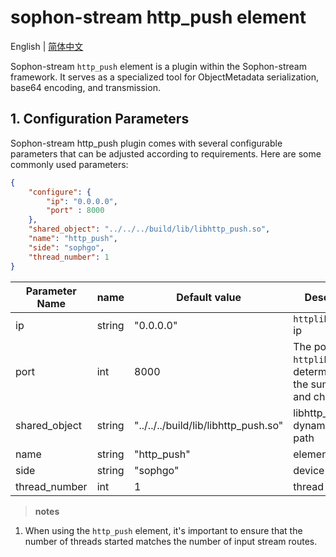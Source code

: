 # sophon-stream http_push element

English | [简体中文](README.md)

Sophon-stream `http_push` element is a plugin within the Sophon-stream framework. It serves as a specialized tool for ObjectMetadata serialization, base64 encoding, and transmission.

## 1. Configuration Parameters
Sophon-stream http_push plugin comes with several configurable parameters that can be adjusted according to requirements. Here are some commonly used parameters:

```json
{
    "configure": {
        "ip": "0.0.0.0",
        "port" : 8000
    },
    "shared_object": "../../../build/lib/libhttp_push.so",
    "name": "http_push",
    "side": "sophgo",
    "thread_number": 1
}
```

| Parameter Name|  name  |        Default value                       |            Description           |
| ------------- | ------ | ------------------------------------ | ------------------------------- |
| ip            | string | "0.0.0.0"                            | `httplib::Client` ip           |
| port            | int | 8000                                  | The port for `httplib::Client`, determined by the sum of 'port' and channel_id'.      |
| shared_object | string | "../../../build/lib/libhttp_push.so" | libhttp_push dynamic library path      |
| name          | string | "http_push"                          | element name                     |
| side          | string | "sophgo"                             | device type                       |
| thread_number | int    | 1                                    | thread num                      |

> **notes**
1. When using the `http_push` element, it's important to ensure that the number of threads started matches the number of input stream routes.